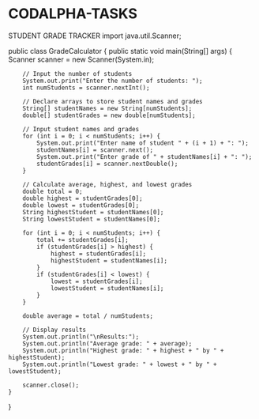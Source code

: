 # CODALPHA-TASKS
STUDENT GRADE TRACKER
import java.util.Scanner;

public class GradeCalculator {
    public static void main(String[] args) {
        Scanner scanner = new Scanner(System.in);

        // Input the number of students
        System.out.print("Enter the number of students: ");
        int numStudents = scanner.nextInt();

        // Declare arrays to store student names and grades
        String[] studentNames = new String[numStudents];
        double[] studentGrades = new double[numStudents];

        // Input student names and grades
        for (int i = 0; i < numStudents; i++) {
            System.out.print("Enter name of student " + (i + 1) + ": ");
            studentNames[i] = scanner.next();
            System.out.print("Enter grade of " + studentNames[i] + ": ");
            studentGrades[i] = scanner.nextDouble();
        }

        // Calculate average, highest, and lowest grades
        double total = 0;
        double highest = studentGrades[0];
        double lowest = studentGrades[0];
        String highestStudent = studentNames[0];
        String lowestStudent = studentNames[0];

        for (int i = 0; i < numStudents; i++) {
            total += studentGrades[i];
            if (studentGrades[i] > highest) {
                highest = studentGrades[i];
                highestStudent = studentNames[i];
            }
            if (studentGrades[i] < lowest) {
                lowest = studentGrades[i];
                lowestStudent = studentNames[i];
            }
        }

        double average = total / numStudents;

        // Display results
        System.out.println("\nResults:");
        System.out.println("Average grade: " + average);
        System.out.println("Highest grade: " + highest + " by " + highestStudent);
        System.out.println("Lowest grade: " + lowest + " by " + lowestStudent);

        scanner.close();
    }
}
